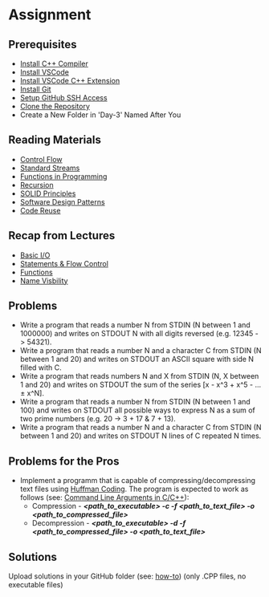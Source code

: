 # Assignment

## Prerequisites
- [Install C++ Compiler](https://code.visualstudio.com/docs/languages/cpp#_install-a-compiler)
- [Install VSCode](https://code.visualstudio.com/download)
- [Install VSCode C++ Extension](https://code.visualstudio.com/docs/languages/cpp#_install-the-extension)
- [Install Git](https://git-scm.com/book/en/v2/Getting-Started-Installing-Git)
- [Setup GitHub SSH Access](https://docs.github.com/en/authentication/connecting-to-github-with-ssh/adding-a-new-ssh-key-to-your-github-account)
- [Clone the Repository](git@github.com:FMI-2021-KN-7/Introduction-to-Programming.git)
- Create a New Folder in 'Day-3' Named After You

## Reading Materials
- [Control Flow](https://en.wikipedia.org/wiki/Control_flow)
- [Standard Streams](https://en.wikipedia.org/wiki/Standard_streams)
- [Functions in Programming](https://www.cs.utah.edu/~germain/PPS/Topics/functions.html)
- [Recursion](https://en.wikipedia.org/wiki/Recursion_(computer_science))
- [SOLID Principles](https://en.wikipedia.org/wiki/SOLID)
- [Software Design Patterns](https://en.wikipedia.org/wiki/Software_design_pattern)
- [Code Reuse](https://en.wikipedia.org/wiki/Code_reuse)

## Recap from Lectures
- [Basic I/O](https://www.cplusplus.com/doc/tutorial/basic_io/)
- [Statements & Flow Control](https://www.cplusplus.com/doc/tutorial/control/)
- [Functions](https://www.cplusplus.com/doc/tutorial/functions/)
- [Name Visbility](https://www.cplusplus.com/doc/tutorial/namespaces/)

## Problems
- Write a program that reads a number N from STDIN (N between 1 and 1000000) and writes on STDOUT N with all digits reversed (e.g. 12345 -> 54321).
- Write a program that reads a number N and a character C from STDIN (N between 1 and 20) and writes on STDOUT an ASCII square with side N filled with C.
- Write a program that reads numbers N and X from STDIN (N, X between 1 and 20) and writes on STDOUT the sum of the series [x - x^3 + x^5 - ... ± x^N].
- Write a program that reads a number N from STDIN (N between 1 and 100) and writes on STDOUT all possible ways to express N as a sum of two prime numbers (e.g. 20 -> 3 + 17 & 7 + 13).
- Write a program that reads a number N and a character C from STDIN (N between 1 and 20) and writes on STDOUT N lines of C repeated N times.

## Problems for the Pros
- Implement a programm that is capable of compressing/decompressing text files using [Huffman Coding](https://en.wikipedia.org/wiki/Huffman_coding). The program is expected to work as follows (see: [Command Line Arguments in C/C++](https://www.geeksforgeeks.org/command-line-arguments-in-c-cpp/)):
    - Compression - _**<path_to_executable> -c -f <path_to_text_file> -o <path_to_compressed_file>**_
    - Decompression - _**<path_to_executable> -d -f <path_to_compressed_file> -o <path_to_text_file>**_

## Solutions
Upload solutions in your GitHub folder (see: [how-to](https://www.atlassian.com/git/tutorials/saving-changes/git-commit)) (only .CPP files, no executable files)
